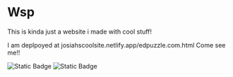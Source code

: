 # Wsp 

This is kinda just a website i made with cool stuff!

I am deplpoyed at josiahscoolsite.netlify.app/edpuzzle.com.html 
Come see me!!


![Static Badge](https://img.shields.io/badge/How%20ya%20doin%3F-%3F?style=plastic&label=%E2%96%88H%E2%96%88E%E2%96%88L%E2%96%88L%E2%96%88O%E2%96%88&labelColor=0%2C255%2C255&color=255%2C255%2C0&link=https%3A%2F%2Fphantom-void.github.io%2FPhantomVoidProjects%2F)
<object>
<img alt="Static Badge" src="https://img.shields.io/badge/hello-my%20name%20is%20josiah!-cyan?style=plastic&labelColor=cyan&color=blue&link=https%3A%2F%2Fphantom-void.github.io%2FPhantomVoidProjects%2F">
</object>


